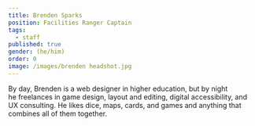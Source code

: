 ```yaml
---
title: Brenden Sparks
position: Facilities Ranger Captain
tags:
  - staff
published: true
gender: (he/him)
order: 0
image: /images/brenden headshot.jpg
---
```


By day, Brenden is a web designer in higher education, but by night he freelances in game design, layout and editing, digital accessibility, and UX consulting. He likes dice, maps, cards, and games and anything that combines all of them together.
